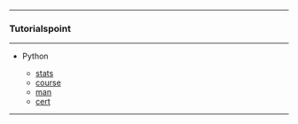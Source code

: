 
---

### Tutorialspoint

---

* Python

  + [stats]()
  + [course]()
  + [man]()
  + [cert]()
  
---
